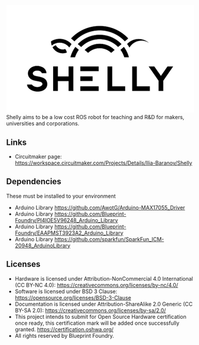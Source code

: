 ![Shelly](https://github.com/Blueprint-Foundry/Shelly/blob/main/Docs/shelly-logo-black.jpg)
Shelly aims to be a low cost ROS robot for teaching and R&amp;D for makers, universities and corporations.

## Links
* Circuitmaker page: https://workspace.circuitmaker.com/Projects/Details/Ilia-Baranov/Shelly

## Dependencies
These must be installed to your environment
* Arduino Library https://github.com/AwotG/Arduino-MAX17055_Driver
* Arduino Library https://github.com/Blueprint-Foundry/PI4IOE5V96248_Arduino_Library
* Arduino Library https://github.com/Blueprint-Foundry/EAAPMST3923A2_Arduino_Library
* Arduino Library https://github.com/sparkfun/SparkFun_ICM-20948_ArduinoLibrary

## Licenses
* Hardware is licensed under Attribution-NonCommercial 4.0 International (CC BY-NC 4.0): https://creativecommons.org/licenses/by-nc/4.0/
* Software is licensed under BSD 3 Clause: https://opensource.org/licenses/BSD-3-Clause
* Documentation is licensed under Attribution-ShareAlike 2.0 Generic (CC BY-SA 2.0): https://creativecommons.org/licenses/by-sa/2.0/
* This project intends to submit for Open Source Hardware certification once ready, this certification mark will be added once successfully granted. https://certification.oshwa.org/
* All rights reserved by Blueprint Foundry. 
